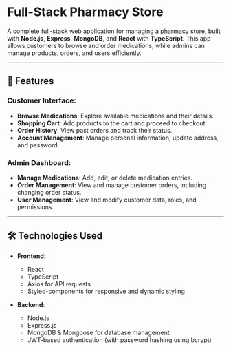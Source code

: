 # Full-Stack Pharmacy Store

A complete full-stack web application for managing a pharmacy store, built with **Node.js**, **Express**, **MongoDB**, and **React** with **TypeScript**. This app allows customers to browse and order medications, while admins can manage products, orders, and users efficiently.

---

## 🚀 Features

### Customer Interface:

- **Browse Medications**: Explore available medications and their details.
- **Shopping Cart**: Add products to the cart and proceed to checkout.
- **Order History**: View past orders and track their status.
- **Account Management**: Manage personal information, update address, and password.

### Admin Dashboard:

- **Manage Medications**: Add, edit, or delete medication entries.
- **Order Management**: View and manage customer orders, including changing order status.
- **User Management**: View and modify customer data, roles, and permissions.

---

## 🛠 Technologies Used

- **Frontend**:

  - React
  - TypeScript
  - Axios for API requests
  - Styled-components for responsive and dynamic styling

- **Backend**:
  - Node.js
  - Express.js
  - MongoDB & Mongoose for database management
  - JWT-based authentication (with password hashing using bcrypt)
